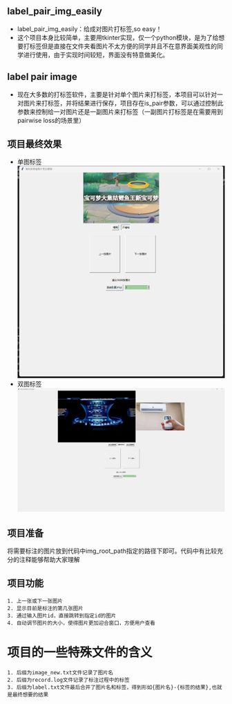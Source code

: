 ## label_pair_img_easily
- label_pair_img_easily：给成对图片打标签,so easy！
- 这个项目本身比较简单，主要用tkinter实现，仅一个python模块，是为了给想要打标签但是直接在文件夹看图片不太方便的同学并且不在意界面美观性的同学进行使用，由于实现时间较短，界面没有特意做美化。
## label pair image
- 现在大多数的打标签软件，主要是针对单个图片来打标签，本项目可以针对一对图片来打标签，并将结果进行保存，项目存在is_pair参数，可以通过控制此参数来控制给一对图片还是一副图片来打标签（一副图片打标签是在需要用到pairwise loss的场景里）
## 项目最终效果
- 单图标签
![Alt text](src/result.png)
- 双图标签
![Alt text](src/pair_result.png)
## 项目准备
将需要标注的图片放到代码中img_root_path指定的路径下即可。代码中有比较充分的注释能够帮助大家理解
## 项目功能
    1. 上一张或下一张图片
    2. 显示目前是标注的第几张图片
    3. 通过输入图片id，直接跳转到指定id的图片
    4. 自动调节图片的大小，使得图片更加迎合窗口，方便用户查看
# 项目的一些特殊文件的含义
    1. 后缀为image_new.txt文件记录了图片名
    2. 后缀为record.log文件记录了标注过程中的标签
    3. 后缀为label.txt文件最后合并了图片名和标签，得到形如{图片名}-{标签的结果},也就是最终想要的结果